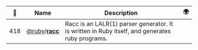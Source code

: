 |:star2: | Name | Description | 🌍|
|---|---|---|---|
|418|[@ruby](https://github.com/ruby)/[**racc**](https://github.com/ruby/racc)|Racc is an LALR(1) parser generator.  It is written in Ruby itself, and generates ruby programs.||

